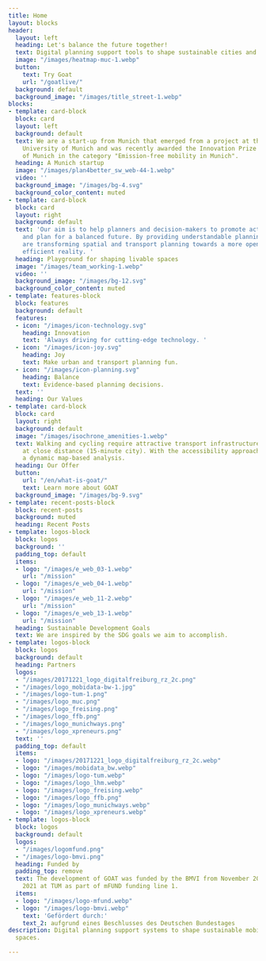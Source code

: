 ```yaml
---
title: Home
layout: blocks
header:
  layout: left
  heading: Let's balance the future together!
  text: Digital planning support tools to shape sustainable cities and regions.
  image: "/images/heatmap-muc-1.webp"
  button:
    text: Try Goat
    url: "/goatlive/"
  background: default
  background_image: "/images/title_street-1.webp"
blocks:
- template: card-block
  block: card
  layout: left
  background: default
  text: We are a start-up from Munich that emerged from a project at the Technical
    University of Munich and was recently awarded the Innovation Prize from the City
    of Munich in the category "Emission-free mobility in Munich".
  heading: A Munich startup
  image: "/images/plan4better_sw_web-44-1.webp"
  video: ''
  background_image: "/images/bg-4.svg"
  background_color_content: muted
- template: card-block
  block: card
  layout: right
  background: default
  text: 'Our aim is to help planners and decision-makers to promote active mobility
    and plan for a balanced future. By providing understandable planning tools, we
    are transforming spatial and transport planning towards a more open, joyful and
    efficient reality. '
  heading: Playground for shaping livable spaces
  image: "/images/team_working-1.webp"
  video: ''
  background_image: "/images/bg-12.svg"
  background_color_content: muted
- template: features-block
  block: features
  background: default
  features:
  - icon: "/images/icon-technology.svg"
    heading: Innovation
    text: 'Always driving for cutting-edge technology. '
  - icon: "/images/icon-joy.svg"
    heading: Joy
    text: Make urban and transport planning fun.
  - icon: "/images/icon-planning.svg"
    heading: Balance
    text: Evidence-based planning decisions.
  text: ''
  heading: Our Values
- template: card-block
  block: card
  layout: right
  background: default
  image: "/images/isochrone_amenities-1.webp"
  text: Walking and cycling require attractive transport infrastructure and destinations
    at close distance (15-minute city). With the accessibility approach, GOAT offers
    a dynamic map-based analysis.
  heading: Our Offer
  button:
    url: "/en/what-is-goat/"
    text: Learn more about GOAT
  background_image: "/images/bg-9.svg"
- template: recent-posts-block
  block: recent-posts
  background: muted
  heading: Recent Posts
- template: logos-block
  block: logos
  background: ''
  padding_top: default
  items:
  - logo: "/images/e_web_03-1.webp"
    url: "/mission"
  - logo: "/images/e_web_04-1.webp"
    url: "/mission"
  - logo: "/images/e_web_11-2.webp"
    url: "/mission"
  - logo: "/images/e_web_13-1.webp"
    url: "/mission"
  heading: Sustainable Development Goals
  text: We are inspired by the SDG goals we aim to accomplish.
- template: logos-block
  block: logos
  background: default
  heading: Partners
  logos:
  - "/images/20171221_logo_digitalfreiburg_rz_2c.png"
  - "/images/logo_mobidata-bw-1.jpg"
  - "/images/logo-tum-1.png"
  - "/images/logo_muc.png"
  - "/images/logo_freising.png"
  - "/images/logo_ffb.png"
  - "/images/logo_munichways.png"
  - "/images/logo_xpreneurs.png"
  text: ''
  padding_top: default
  items:
  - logo: "/images/20171221_logo_digitalfreiburg_rz_2c.webp"
  - logo: "/images/mobidata_bw.webp"
  - logo: "/images/logo-tum.webp"
  - logo: "/images/logo_lhm.webp"
  - logo: "/images/logo_freising.webp"
  - logo: "/images/logo_ffb.png"
  - logo: "/images/logo_munichways.webp"
  - logo: "/images/logo_xpreneurs.webp"
- template: logos-block
  block: logos
  background: default
  logos:
  - "/images/logomfund.png"
  - "/images/logo-bmvi.png"
  heading: Funded by
  padding_top: remove
  text: The development of GOAT was funded by the BMVI from November 2019 to February
    2021 at TUM as part of mFUND funding line 1.
  items:
  - logo: "/images/logo-mfund.webp"
  - logo: "/images/logo-bmvi.webp"
    text: 'Gefördert durch:'
    text_2: aufgrund eines Beschlusses des Deutschen Bundestages
description: Digital planning support systems to shape sustainable mobility and liveable
  spaces.

---
```

